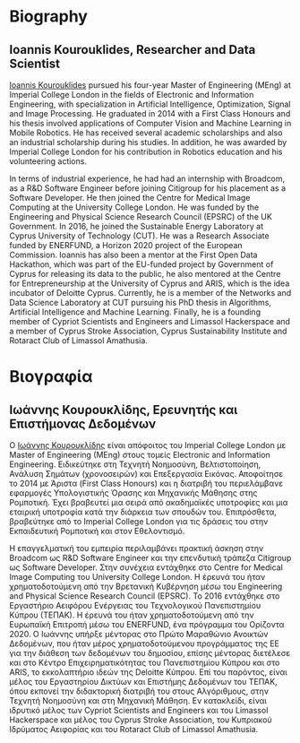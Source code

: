 # Biography
## Ioannis Kourouklides, Researcher and Data Scientist

[Ioannis Kourouklides](htttp://www.kourouklides.com) pursued his four-year Master of Engineering (MEng) at Imperial College London in the fields of Electronic and Information Engineering, with specialization in Αrtificial Intelligence, Optimization, Signal and Image Processing. He graduated in 2014 with a First Class Honours and his thesis involved applications of Computer Vision and Machine Learning in Mobile Robotics. He has received several academic scholarships and also an industrial scholarship during his studies. In addition, he was awarded by Imperial College London for his contribution in Robotics education and his volunteering actions.

In terms of industrial experience, he had had an internship with Broadcom, as a R&D Software Engineer before joining Citigroup for his placement as a Software Developer. He then joined the Centre for Medical Image Computing at the University College London. He was funded by the Engineering and Physical Science Research Council (EPSRC) of the UK Government. In 2016, he joined the Sustainable Energy Laboratory at Cyprus University of Technology (CUT). He was a Research Associate funded by ENERFUND, a Horizon 2020 project of the European Commission. Ioannis has also been a mentor at the First Open Data Hackathon, which was part of the EU-funded project by Government of Cyprus for releasing its data to the public, he also mentored at the Centre for Entrepreneurship at the University of Cyprus and ARIS, which is the idea incubator of Deloitte Cyprus. Currently, he is a member of the Networks and Data Science Laboratory at CUΤ pursuing his PhD thesis in Algorithms, Artificial Intelligence and Machine Learning. Finally, he is a founding member of Cypriot Scientists and Engineers and Limassol Hackerspace and a member of Cyprus Stroke Association, Cyprus Sustainability Institute and Rotaract Club of Limassol Amathusia.

# Βιογραφία
## Ιωάννης Κουρουκλίδης, Ερευνητής και Επιστήμονας Δεδομένων

 Ο [Ιωάννης Κουρουκλίδης](htttp://www.kourouklides.com) είναι απόφοιτος του Imperial College London με Master of Engineering (MEng) στους τομείς Electronic and Information Engineering. Ειδικεύτηκε στη Τεχνητή Νοημοσύνη, Βελτιστοποίηση, Ανάλυση Σημάτων (χρονοσειρών) και Επεξεργασία Εικόνας. Αποφοίτησε το 2014 με Άριστα (First Class Honours) και η διατριβή του περιελάμβανε εφαρμογές Υπολογιστικής Όρασης και Μηχανικής Μάθησης στης Ρομποτική. Έχει βραβευτεί μια σειρά από ακαδημαϊκές υποτροφίες και μια εταιρική υποτροφία κατά την διάρκεια των σπουδών του. Επιπρόσθετα, βραβεύτηκε από το Imperial College London για τις δράσεις του στην Εκπαιδευτική Ρομποτική και στον Εθελοντισμό.
 
Η επαγγελματική του εμπειρία περιλαμβάνει πρακτική άσκηση στην Broadcom ως R&D Software Engineer και την επενδυτική τράπεζα Citigroup ως Software Developer. Στην συνέχεια εντάχθηκε στο Centre for Medical Image Computing του University College London. Η έρευνά του ήταν χρηματοδοτούμενη από την Βρετανική Κυβέρνηση μέσω του Engineering and Physical Science Research Council (EPSRC). Το 2016 εντάχθηκε στο Εργαστήριο Αειφόρου Ενέργειας του Τεχνολογικού Πανεπιστημίου Κύπρου (ΤΕΠΑΚ). Η έρευνά του ήταν χρηματοδοτούμενη από την Ευρωπαϊκή Επιτροπή μέσω του ENERFUND, ένα πρόγραμμα του Ορίζοντα 2020. Ο Ιωάννης υπήρξε μέντορας στο Πρώτο Μαραθώνιο Ανοικτών Δεδομένων, που ήταν μέρος χρηματοδοτούμενου προγράμματος της ΕΕ για την διάθεση των δεδομένων του δημοσίου, επίσης μέντορας διετέλεσε και στο Κέντρο Επιχειρηματικότητας του Πανεπιστημίου Κύπρου και στο ARIS, το εκκολαπτήριο ιδεών της Deloitte Κύπρου. Επί του παρόντος, είναι μέλος του Εργαστηρίου Δικτύων και Επιστήμης Δεδομένων του ΤΕΠΑΚ, όπου εκπονεί την διδακτορική διατριβή του στους Αλγόριθμους, στην Τεχνητή Νοημοσύνη και στη Μηχανική Μάθηση. Εν κατακλείδι, είναι ιδρυτικό μέλος των Cypriot Scientists and  Engineers και του Limassol Hackerspace και μέλος του Cyprus Stroke Association, του Κυπριακού Ιδρύματος Αειφορίας και του Rotaract Club of Limassol Amathusia.
 
